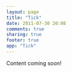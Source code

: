 ```yaml
---
layout: page
title: "Tick"
date: 2011-07-30 20:08
comments: true
sharing: true
footer: true
app: "Tick"
---
```


Content coming soon!